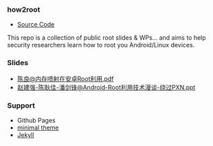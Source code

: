 ### how2root

- [Source Code](https://github.com/thinkycx/how2root/edit/master/README.md)

This repo is a collection of public root slides & WPs... and aims to help security researchers learn how to root you Android/Linux devices.

### Slides

- [陈良@内存喷射在安卓Root利用.pdf](./slides/陈良@内存喷射在安卓Root利用.pdf)
- [赵建强-陈耿佳-潘剑锋@Android-Root利用技术漫谈-绕过PXN.ppt](./slides/赵建强-陈耿佳-潘剑锋@Android-Root利用技术漫谈-绕过PXN.ppt)

### Support

- Github Pages
- [minimal theme](https://github.com/pages-themes/minimal)
- [Jekyll](https://jekyllrb.com/) 
